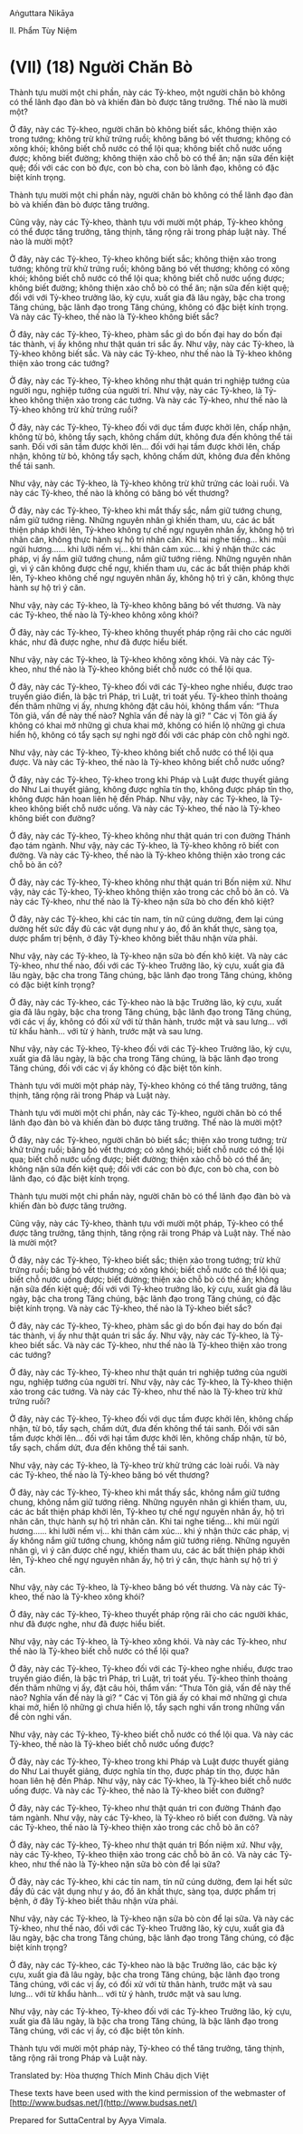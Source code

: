  

Aṅguttara Nikāya

II. Phẩm Tùy Niệm

# (VII) (18) Người Chăn Bò

Thành tựu mười một chi phần, này các Tỷ-kheo, một người chăn bò không có thể lãnh đạo đàn bò và khiến đàn bò được tăng trưởng. Thế nào là mười một?

Ở đây, này các Tỷ-kheo, người chăn bò không biết sắc, không thiện xảo trong tướng; không trừ khử trứng ruồi; không băng bó vết thương; không có xông khói; không biết chỗ nước có thể lội qua; không biết chỗ nước uống được; không biết đường; không thiện xảo chỗ bò có thể ăn; nặn sữa đến kiệt quệ; đối với các con bò đực, con bò cha, con bò lãnh đạo, không có đặc biệt kính trọng.

Thành tựu mười một chi phần này, người chăn bò không có thể lãnh đạo đàn bò và khiến đàn bò được tăng trưởng.

Cũng vậy, này các Tỷ-kheo, thành tựu với mười một pháp, Tỷ-kheo không có thể được tăng trưởng, tăng thịnh, tăng rộng rãi trong pháp luật này. Thế nào là mười một?

Ở đây, này các Tỷ-kheo, Tỷ-kheo không biết sắc; không thiện xảo trong tướng; không trừ khử trứng ruồi; không băng bó vết thương; không có xông khói; không biết chỗ nước có thể lội qua; không biết chỗ nước uống được; không biết đường; không thiện xảo chỗ bò có thể ăn; nặn sữa đến kiệt quệ; đối với với Tỷ-kheo trưởng lão, kỳ cựu, xuất gia đã lâu ngày, bậc cha trong Tăng chúng, bậc lãnh đạo trong Tăng chúng, không có đặc biệt kính trọng. Và này các Tỷ-kheo, thế nào là Tỷ-kheo không biết sắc?

Ở đây, này các Tỷ-kheo, Tỷ-kheo, phàm sắc gì do bốn đại hay do bốn đại tác thành, vị ấy không như thật quán tri sắc ấy. Như vậy, này các Tỷ-kheo, là Tỷ-kheo không biết sắc. Và này các Tỷ-kheo, như thế nào là Tỷ-kheo không thiện xảo trong các tướng?

Ở đây, này các Tỷ-kheo, Tỷ-kheo không như thật quán tri nghiệp tướng của người ngu, nghiệp tướng của người trí. Như vậy, này các Tỷ-kheo, là Tỷ-kheo không thiện xảo trong các tướng. Và này các Tỷ-kheo, như thế nào là Tỷ-kheo không trừ khử trứng ruồi?

Ở đây, này các Tỷ-kheo, Tỷ-kheo đối với dục tầm được khởi lên, chấp nhận, không từ bỏ, không tẩy sạch, không chấm dứt, không đưa đến không thể tái sanh. Ðối với sân tầm được khởi lên... đối với hại tầm được khởi lên, chấp nhận, không từ bỏ, không tẩy sạch, không chấm dứt, không đưa đến không thể tái sanh.

Như vậy, này các Tỷ-kheo, là Tỷ-kheo không trừ khử trứng các loài ruồi. Và này các Tỷ-kheo, thế nào là không có băng bó vết thương?

Ở đây, này các Tỷ-kheo, Tỷ-kheo khi mắt thấy sắc, nắm giữ tướng chung, nắm giữ tướng riêng. Những nguyên nhân gì khiến tham, ưu, các ác bất thiện pháp khởi lên, Tỷ-kheo không tự chế ngự nguyên nhân ấy, không hộ trì nhãn căn, không thực hành sự hộ trì nhãn căn. Khi tai nghe tiếng... khi mũi ngửi hương...... khi lưỡi nếm vị... khi thân cảm xúc... khi ý nhận thức các pháp, vị ấy nắm giữ tướng chung, nắm giữ tướng riêng. Những nguyên nhân gì, vì ý căn không được chế ngự, khiến tham ưu, các ác bất thiện pháp khởi lên, Tỷ-kheo không chế ngự nguyên nhân ấy, không hộ trì ý căn, không thực hành sự hộ trì ý căn.

Như vậy, này các Tỷ-kheo, là Tỷ-kheo không băng bó vết thương. Và này các Tỷ-kheo, thế nào là Tỷ-kheo không xông khói?

Ở đây, này các Tỷ-kheo, Tỷ-kheo không thuyết pháp rộng rãi cho các người khác, như đã được nghe, như đã được hiểu biết.

Như vậy, này các Tỷ-kheo, là Tỷ-kheo không xông khói. Và này các Tỷ-kheo, như thế nào là Tỷ-kheo không biết chỗ nước có thể lội qua.

Ở đây, này các Tỷ-kheo, Tỷ-kheo đối với các Tỷ-kheo nghe nhiều, được trao truyền giáo điển, là bậc trì Pháp, trì Luật, trì toát yếu. Tỷ-kheo thỉnh thoảng đến thăm những vị ấy, nhưng không đặt câu hỏi, không thẩm vấn: “Thưa Tôn giả, vấn đề này thế nào? Nghĩa vấn đề này là gì? “ Các vị Tôn giả ấy không có khai mở những gì chưa khai mở, không có hiển lộ những gì chưa hiển hộ, không có tẩy sạch sự nghi ngờ đối với các pháp còn chỗ nghi ngờ.

Như vậy, này các Tỷ-kheo, Tỷ-kheo không biết chỗ nước có thể lội qua được. Và này các Tỷ-kheo, thế nào là Tỷ-kheo không biết chỗ nước uống?

Ở đây, này các Tỷ-kheo, Tỷ-kheo trong khi Pháp và Luật được thuyết giảng do Như Lai thuyết giảng, không được nghĩa tín thọ, không được pháp tín thọ, không được hân hoan liên hệ đến Pháp. Như vậy, này các Tỷ-kheo, là Tỷ-kheo không biết chỗ nước uống. Và này các Tỷ-kheo, thế nào là Tỷ-kheo không biết con đường?

Ở đây, này các Tỷ-kheo, Tỷ-kheo không như thật quán tri con đường Thánh đạo tám ngành. Như vậy, này các Tỷ-kheo, là Tỷ-kheo không rõ biết con đường. Và này các Tỷ-kheo, thế nào là Tỷ-kheo không thiện xảo trong các chỗ bò ăn cỏ?

Ở đây, này các Tỷ-kheo, Tỷ-kheo không như thật quán tri Bốn niệm xứ. Như vậy, này các Tỷ-kheo, Tỷ-kheo không thiện xảo trong các chỗ bò ăn cỏ. Và này các Tỷ-kheo, như thế nào là Tỷ-kheo nặn sữa bò cho đến khô kiệt?

Ở đây, này các Tỷ-kheo, khi các tín nam, tín nữ cúng dường, đem lại cúng dường hết sức đầy đủ các vật dụng như y áo, đồ ăn khất thực, sàng tọa, dược phẩm trị bệnh, ở đây Tỷ-kheo không biết thâu nhận vừa phải.

Như vậy, này các Tỷ-kheo, là Tỷ-kheo nặn sữa bò đến khô kiệt. Và này các Tỷ-kheo, như thế nào, đối với các Tỷ-kheo Trưởng lão, kỳ cựu, xuất gia đã lâu ngày, bậc cha trong Tăng chúng, bậc lãnh đạo trong Tăng chúng, không có đặc biệt kính trọng?

Ở đây, này các Tỷ-kheo, các Tỷ-kheo nào là bậc Trưởng lão, kỳ cựu, xuất gia đã lâu ngày, bậc cha trong Tăng chúng, bậc lãnh đạo trong Tăng chúng, với các vị ấy, không có đối xử với từ thân hành, trước mặt và sau lưng... với từ khẩu hành... với từ ý hành, trước mặt và sau lưng.

Như vậy, này các Tỷ-kheo, Tỷ-kheo đối với các Tỷ-kheo Trưởng lão, kỳ cựu, xuất gia đã lâu ngày, là bậc cha trong Tăng chúng, là bậc lãnh đạo trong Tăng chúng, đối với các vị ấy không có đặc biệt tôn kính.

Thành tựu với mười một pháp này, Tỷ-kheo không có thể tăng trưởng, tăng thịnh, tăng rộng rãi trong Pháp và Luật này.

Thành tựu với mười một chi phần, này các Tỷ-kheo, người chăn bò có thể lãnh đạo đàn bò và khiến đàn bò được tăng trưởng. Thế nào là mười một?

Ở đây, này các Tỷ-kheo, người chăn bò biết sắc; thiện xảo trong tướng; trừ khử trứng ruồi; băng bó vết thương; có xông khói; biết chỗ nước có thể lội qua; biết chỗ nước uống được; biết đường; thiện xảo chỗ bò có thể ăn; không nặn sữa đến kiệt quệ; đối với các con bò đực, con bò cha, con bò lãnh đạo, có đặc biệt kính trọng.

Thành tựu mười một chi phần này, người chăn bò có thể lãnh đạo đàn bò và khiến đàn bò được tăng trưởng.

Cũng vậy, này các Tỷ-kheo, thành tựu với mười một pháp, Tỷ-kheo có thể được tăng trưởng, tăng thịnh, tăng rộng rãi trong Pháp và Luật này. Thế nào là mười một?

Ở đây, này các Tỷ-kheo, Tỷ-kheo biết sắc; thiện xảo trong tướng; trừ khử trứng ruồi; băng bó vết thương; có xông khói; biết chỗ nước có thể lội qua; biết chỗ nước uống được; biết đường; thiện xảo chỗ bò có thể ăn; không nặn sữa đến kiệt quệ; đối với với Tỷ-kheo trưởng lão, kỳ cựu, xuất gia đã lâu ngày, bậc cha trong Tăng chúng, bậc lãnh đạo trong Tăng chúng, có đặc biệt kính trọng. Và này các Tỷ-kheo, thế nào là Tỷ-kheo biết sắc?

Ở đây, này các Tỷ-kheo, Tỷ-kheo, phàm sắc gì do bốn đại hay do bốn đại tác thành, vị ấy như thật quán tri sắc ấy. Như vậy, này các Tỷ-kheo, là Tỷ-kheo biết sắc. Và này các Tỷ-kheo, như thế nào là Tỷ-kheo thiện xảo trong các tướng?

Ở đây, này các Tỷ-kheo, Tỷ-kheo như thật quán tri nghiệp tướng của người ngu, nghiệp tướng của người trí. Như vậy, này các Tỷ-kheo, là Tỷ-kheo thiện xảo trong các tướng. Và này các Tỷ-kheo, như thế nào là Tỷ-kheo trừ khử trứng ruồi?

Ở đây, này các Tỷ-kheo, Tỷ-kheo đối với dục tầm được khởi lên, không chấp nhận, từ bỏ, tẩy sạch, chấm dứt, đưa đến không thể tái sanh. Ðối với sân tầm được khởi lên... đối với hại tầm được khởi lên, không chấp nhận, từ bỏ, tẩy sạch, chấm dứt, đưa đến không thể tái sanh.

Như vậy, này các Tỷ-kheo, là Tỷ-kheo trừ khử trứng các loài ruồi. Và này các Tỷ-kheo, thế nào là Tỷ-kheo băng bó vết thương?

Ở đây, này các Tỷ-kheo, Tỷ-kheo khi mắt thấy sắc, không nắm giữ tướng chung, không nắm giữ tướng riêng. Những nguyên nhân gì khiến tham, ưu, các ác bất thiện pháp khởi lên, Tỷ-kheo tự chế ngự nguyên nhân ấy, hộ trì nhãn căn, thực hành sự hộ trì nhãn căn. Khi tai nghe tiếng... khi mũi ngửi hương...... khi lưỡi nếm vị... khi thân cảm xúc... khi ý nhận thức các pháp, vị ấy không nắm giữ tướng chung, không nắm giữ tướng riêng. Những nguyên nhân gì, vì ý căn được chế ngự, khiến tham ưu, các ác bất thiện pháp khởi lên, Tỷ-kheo chế ngự nguyên nhân ấy, hộ trì ý căn, thực hành sự hộ trì ý căn.

Như vậy, này các Tỷ-kheo, là Tỷ-kheo băng bó vết thương. Và này các Tỷ-kheo, thế nào là Tỷ-kheo xông khói?

Ở đây, này các Tỷ-kheo, Tỷ-kheo thuyết pháp rộng rãi cho các người khác, như đã được nghe, như đã được hiểu biết.

Như vậy, này các Tỷ-kheo, là Tỷ-kheo xông khói. Và này các Tỷ-kheo, như thế nào là Tỷ-kheo biết chỗ nước có thể lội qua?

Ở đây, này các Tỷ-kheo, Tỷ-kheo đối với các Tỷ-kheo nghe nhiều, được trao truyền giáo điển, là bậc trì Pháp, trì Luật, trì toát yếu. Tỷ-kheo thỉnh thoảng đến thăm những vị ấy, đặt câu hỏi, thẩm vấn: “Thưa Tôn giả, vấn đề này thế nào? Nghĩa vấn đề này là gì? “ Các vị Tôn giả ấy có khai mở những gì chưa khai mở, hiển lộ những gì chưa hiển lộ, tẩy sạch nghi vấn trong những vấn đề còn nghi vấn.

Như vậy, này các Tỷ-kheo, Tỷ-kheo biết chỗ nước có thể lội qua. Và này các Tỷ-kheo, thế nào là Tỷ-kheo biết chỗ nước uống được?

Ở đây, này các Tỷ-kheo, Tỷ-kheo trong khi Pháp và Luật được thuyết giảng do Như Lai thuyết giảng, được nghĩa tín thọ, được pháp tín thọ, được hân hoan liên hệ đến Pháp. Như vậy, này các Tỷ-kheo, là Tỷ-kheo biết chỗ nước uống được. Và này các Tỷ-kheo, thế nào là Tỷ-kheo biết con đường?

Ở đây, này các Tỷ-kheo, Tỷ-kheo như thật quán tri con đường Thánh đạo tám ngành. Như vậy, này các Tỷ-kheo, là Tỷ-kheo rõ biết con đường. Và này các Tỷ-kheo, thế nào là Tỷ-kheo thiện xảo trong các chỗ bò ăn cỏ?

Ở đây, này các Tỷ-kheo, Tỷ-kheo như thật quán tri Bốn niệm xứ. Như vậy, này các Tỷ-kheo, Tỷ-kheo thiện xảo trong các chỗ bò ăn cỏ. Và này các Tỷ-kheo, như thế nào là Tỷ-kheo nặn sữa bò còn để lại sữa?

Ở đây, này các Tỷ-kheo, khi các tín nam, tín nữ cúng dường, đem lại hết sức đầy đủ các vật dụng như y áo, đồ ăn khất thực, sàng tọa, dược phẩm trị bệnh, ở đây Tỷ-kheo biết thâu nhận vừa phải.

Như vậy, này các Tỷ-kheo, là Tỷ-kheo nặn sữa bò còn để lại sữa. Và này các Tỷ-kheo, như thế nào, đối với các Tỷ-kheo Trưởng lão, kỳ cựu, xuất gia đã lâu ngày, bậc cha trong Tăng chúng, bậc lãnh đạo trong Tăng chúng, có đặc biệt kính trọng?

Ở đây, này các Tỷ-kheo, các Tỷ-kheo nào là bậc Trưởng lão, các bậc kỳ cựu, xuất gia đã lâu ngày, bậc cha trong Tăng chúng, bậc lãnh đạo trong Tăng chúng, với các vị ấy, có đối xử với từ thân hành, trước mặt và sau lưng... với từ khẩu hành... với từ ý hành, trước mặt và sau lưng.

Như vậy, này các Tỷ-kheo, Tỷ-kheo đối với các Tỷ-kheo Trưởng lão, kỳ cựu, xuất gia đã lâu ngày, là bậc cha trong Tăng chúng, là bậc lãnh đạo trong Tăng chúng, với các vị ấy, có đặc biệt tôn kính.

Thành tựu với mười một pháp này, Tỷ-kheo có thể tăng trưởng, tăng thịnh, tăng rộng rãi trong Pháp và Luật này.

Translated by: Hòa thượng Thích Minh Châu dịch Việt

These texts have been used with the kind permission of the webmaster of [http://www.budsas.net/](http://www.budsas.net/)

Prepared for SuttaCentral by Ayya Vimala.